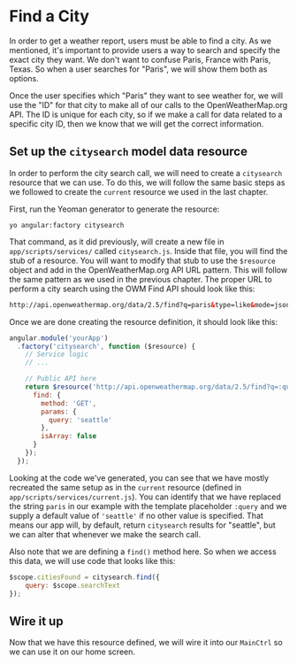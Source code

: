 # Find a City
In order to get a weather report, users must be able to find a city. As we mentioned, it's important to provide users a way to search and specify the exact city they want. We don't want to confuse Paris, France with Paris, Texas. So when a user searches for "Paris", we will show them both as options.

Once the user specifies which "Paris" they want to see weather for, we will use the "ID" for that city to make all of our calls to the OpenWeatherMap.org API. The ID is unique for each city, so if we make a call for data related to a specific city ID, then we know that we will get the correct information.

## Set up the `citysearch` model data resource
In order to perform the city search call, we will need to create a `citysearch` resource that we can use. To do this, we will follow the same basic steps as we followed to create the `current` resource we used in the last chapter.

First, run the Yeoman generator to generate the resource:

```
yo angular:factory citysearch
```

That command, as it did previously, will create a new file in `app/scripts/services/` called `citysearch.js`. Inside that file, you will find the stub of a resource. You will want to modify that stub to use the `$resource` object and add in the OpenWeatherMap.org API URL pattern. This will follow the same pattern as we used in the previous chapter. The proper URL to perform a city search using the OWM Find API should look like this:

```html
http://api.openweathermap.org/data/2.5/find?q=paris&type=like&mode=json&APPID=YOUR_APP_ID_HERE
```

Once we are done creating the resource definition, it should look like this:

```js
angular.module('yourApp')
  .factory('citysearch', function ($resource) {
    // Service logic
    // ...

    // Public API here
    return $resource('http://api.openweathermap.org/data/2.5/find?q=:query&type=like&mode=json&APPID=YOUR_APP_ID', {}, {
      find: {
        method: 'GET',
        params: {
          query: 'seattle'
        },
        isArray: false
      }
    });
  });
```

Looking at the code we've generated, you can see that we have mostly recreated the same setup as in the `current` resource (defined in `app/scripts/services/current.js`). You can identify that we have replaced the string `paris` in our example with the template placeholder `:query` and we supply a default value of `'seattle'` if no other value is specified. That means our app will, by default, return `citysearch` results for "seattle", but we can alter that whenever we make the search call. 

Also note that we are defining a `find()` method here. So when we access this data, we will use code that looks like this:

```js
$scope.citiesFound = citysearch.find({
    query: $scope.searchText
});
```

## Wire it up
Now that we have this resource defined, we will wire it into our `MainCtrl` so we can use it on our home screen.
